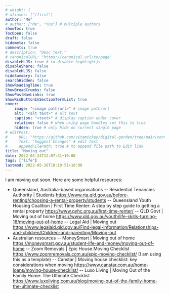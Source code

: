 ```yaml
---
# weight: 1
# aliases: ["/first"]
author: "Me"
# author: ["Me", "You"] # multiple authors
showToc: true
TocOpen: false
draft: false
hidemeta: false
comments: true
# description: "Desc Text."
# canonicalURL: "https://canonical.url/to/page"
disableHLJS: true # to disable highlightjs
disableShare: false
disableHLJS: false
hideSummary: false
searchHidden: false
ShowReadingTime: true
ShowBreadCrumbs: false
ShowPostNavLinks: true
ShowRssButtonInSectionTermList: true
cover:
    image: "<image path/url>" # image path/url
    alt: "<alt text>" # alt text
    caption: "<text>" # display caption under cover
    relative: false # when using page bundles set this to true
    hidden: true # only hide on current single page
# editPost:
#     URL: "https://github.com/vitamickey/digital-garden/tree/main/content"
#     Text: "Suggest Changes" # edit text
#     appendFilePath: true # to append file path to Edit link
title: "Moving out"
date: 2022-05-24T12:07:51+10:00
tags: ["life"]
lastmod: 2022-05-26T10:10:51+10:00
---
```


I am moving out soon. Here are some helpful resources:

- Queensland, Australia-based organisations
-- Residential Tenancies Authority | Students https://www.rta.qld.gov.au/before-renting/choosing-a-rental-property/students
-- Queensland Youth Housing Coalition | First Time Renter: A step by step guide to getting a rental property https://www.qyhc.org.au/first-time-renter/
-- QLD Govt | Moving out of home https://www.qld.gov.au/youth/life-skills-turning-18/moving-out-of-home
-- Legal Aid | Moving out https://www.legalaid.qld.gov.au/Find-legal-information/Relationships-and-children/Children-and-parenting/Moving-out
- Australian resources
-- MoneySmart | Moving out of home https://moneysmart.gov.au/student-life-and-money/moving-out-of-home
-- Zoom Removals | Epic House Moving Checklist https://www.zoomremovals.com.au/epic-moving-checklist/ (I am using this as a template)
-- Canstar | Moving house checklist: key considerations when moving https://www.canstar.com.au/home-loans/moving-house-checklist/
-- Luxo Living | Moving Out of the Family Home: The Ultimate Checklist https://www.luxoliving.com.au/blog/moving-out-of-the-family-home-the-ultimate-checklist